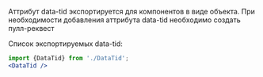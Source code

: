 Аттрибут data-tid экспортируется для компонентов в виде объекта.
При необходимости добавления аттрибута data-tid необходимо создать пулл-реквест

Список экспортируемых data-tid:

```jsx harmony
import {DataTid} from './DataTid';
<DataTid />
```
